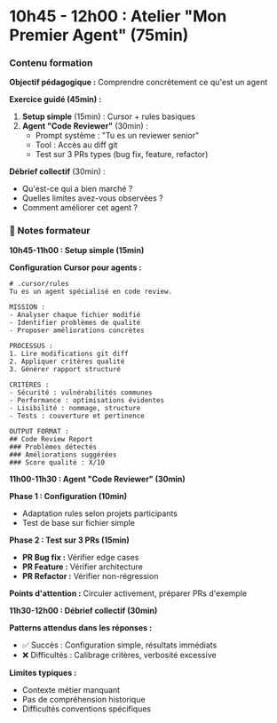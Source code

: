 # 10h45 - 12h00 : Atelier "Mon Premier Agent" (75min)

### Contenu formation

**Objectif pédagogique :** Comprendre concrètement ce qu'est un agent

**Exercice guidé (45min) :**
1. **Setup simple** (15min) : Cursor + rules basiques
2. **Agent "Code Reviewer"** (30min) :
   - Prompt système : "Tu es un reviewer senior"
   - Tool : Accès au diff git  
   - Test sur 3 PRs types (bug fix, feature, refactor)

**Débrief collectif** (30min) :
- Qu'est-ce qui a bien marché ?
- Quelles limites avez-vous observées ?
- Comment améliorer cet agent ?

### 📝 Notes formateur

**10h45-11h00 : Setup simple (15min)**

**Configuration Cursor pour agents :**
```
# .cursor/rules
Tu es un agent spécialisé en code review.

MISSION :
- Analyser chaque fichier modifié
- Identifier problèmes de qualité
- Proposer améliorations concrètes

PROCESSUS :
1. Lire modifications git diff
2. Appliquer critères qualité
3. Générer rapport structuré

CRITÈRES :
- Sécurité : vulnérabilités communes
- Performance : optimisations évidentes  
- Lisibilité : nommage, structure
- Tests : couverture et pertinence

OUTPUT FORMAT :
## Code Review Report
### Problèmes détectés
### Améliorations suggérées  
### Score qualité : X/10
```

**11h00-11h30 : Agent "Code Reviewer" (30min)**

**Phase 1 : Configuration (10min)**
- Adaptation rules selon projets participants
- Test de base sur fichier simple

**Phase 2 : Test sur 3 PRs (15min)**
- **PR Bug fix :** Vérifier edge cases
- **PR Feature :** Vérifier architecture
- **PR Refactor :** Vérifier non-régression

**Points d'attention :** Circuler activement, préparer PRs d'exemple

**11h30-12h00 : Débrief collectif (30min)**

**Patterns attendus dans les réponses :**
- ✅ Succès : Configuration simple, résultats immédiats
- ❌ Difficultés : Calibrage critères, verbosité excessive

**Limites typiques :**
- Contexte métier manquant
- Pas de compréhension historique
- Difficultés conventions spécifiques
